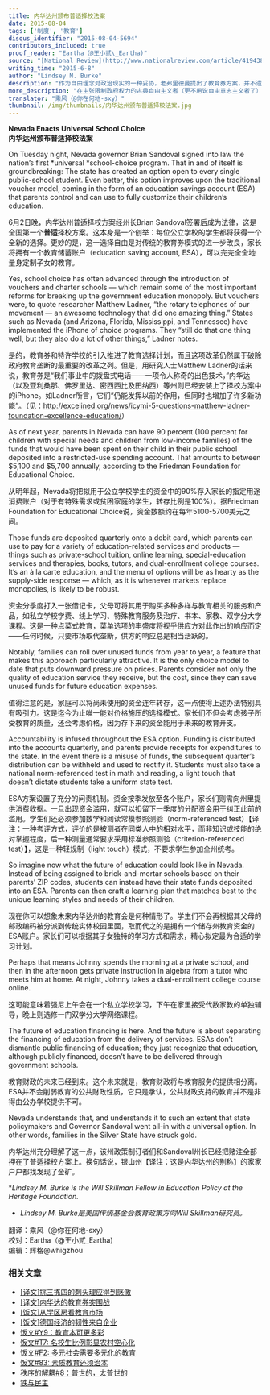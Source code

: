 ```yaml
---
title: 内华达州颁布普适择校法案
date: 2015-08-04
tags: ['制度', '教育']
disqus_identifier: "2015-08-04-5694"
contributors_included: true
proof_reader: "Eartha（@王小贰\_Eartha)"
source: "[National Review](http://www.nationalreview.com/article/419438/nevada-enacts-universal-school-choice)"
writing_time: "2015-6-8"
author: "Lindsey M. Burke"
description: "作为自由理念对政治现实的一种妥协，老弗里德曼提出了教育券方案，并不遗余力加以推行，以84岁高龄创立了弗里德曼教育选择基金会，如今这一长期努力终于结出了一批果实，教育券制度已在美国多个州得以施行，内华达最近通过的方案，是其中走得最远的一个。"
more_description: "在主张限制政府权力的古典自由主义者（更不用说自由意志主义者了）看来，像教育这种直接关系到思想与宗教自由、传统维护和地方/群体文化独特性之保有的事情，尤其不能让政府插手，然而在当代政治现实之下，要做到这一点已非常困难，教育券方案不失为一种可行的折中妥协。"
translator: "乘风（@你在何地-sxy）"
thumbnail: /img/thumbnails/内华达州颁布普适择校法案.jpg
---
```


**Nevada Enacts Universal School Choice**  
**内华达州颁布普适择校法案**

On Tuesday night, Nevada governor Brian Sandoval signed into law the nation’s first *universal *school-choice program. That in and of itself is groundbreaking: The state has created an option open to every single public-school student. Even better, this option improves upon the traditional voucher model, coming in the form of an education savings account (ESA) that parents control and can use to fully customize their children’s education.

6月2日晚，内华达州普适择校方案经州长Brian Sandoval签署后成为法律，这是全国第一个**普适**择校方案。这本身是一个创举：每位公立学校的学生都将获得一个全新的选择。更妙的是，这一选择自由是对传统的教育券模式的进一步改良，家长将拥有一个教育储蓄账户（education saving account, ESA），可以完完全全地量身定制子女的教育。

Yes, school choice has often advanced through the introduction of vouchers and charter schools — which remain some of the most important reforms for breaking up the government education monopoly. But vouchers were, to quote researcher Matthew Ladner, “the rotary telephones of our movement — an awesome technology that did one amazing thing.” States such as Nevada (and Arizona, Florida, Mississippi, and Tennessee) have implemented the iPhone of choice programs. They “still do that one thing well, but they also do a lot of other things,” Ladner notes.

是的，教育券和特许学校的引入推进了教育选择计划，而且这项改革仍然属于破除政府教育垄断的最重要的改革之列。但是，用研究人士Matthew Ladner的话来说，教育券是“我们事业中的拨盘式电话——一项令人称奇的出色技术，”内华达（以及亚利桑那、佛罗里达、密西西比及田纳西）等州则已经安装上了择校方案中的iPhone。如Ladner所言，它们“仍能发挥以前的作用，但同时也增加了许多新功能”。（见：<http://excelined.org/news/icymi-5-questions-matthew-ladner-foundation-excellence-education/>）

As of next year, parents in Nevada can have 90 percent (100 percent for children with special needs and children from low-income families) of the funds that would have been spent on their child in their public school deposited into a restricted-use spending account. That amounts to between $5,100 and $5,700 annually, according to the Friedman Foundation for Educational Choice.

从明年起，Nevada将把拟用于公立学校学生的资金中的90%存入家长的指定用途消费账户（对于有特殊需求或贫困家庭的学生，转存比例是100%）。据Friedman Foundation for Educational Choice说，资金数额约在每年5100-5700美元之间。

Those funds are deposited quarterly onto a debit card, which parents can use to pay for a variety of education-related services and products — things such as private-school tuition, online learning, special-education services and therapies, books, tutors, and dual-enrollment college courses. It’s an à la carte education, and the menu of options will be as hearty as the supply-side response — which, as it is whenever markets replace monopolies, is likely to be robust.

资金分季度打入一张借记卡，父母可将其用于购买多种多样与教育相关的服务和产品，如私立学校学费、线上学习、特殊教育服务及治疗、书本、家教、双学分大学课程。这是一种点菜式教育，菜单选项的丰盛度将视乎供应方对此作出的响应而定——任何时候，只要市场取代垄断，供方的响应总是相当活跃的。

Notably, families can roll over unused funds from year to year, a feature that makes this approach particularly attractive. It is the only choice model to date that puts downward pressure on prices. Parents consider not only the quality of education service they receive, but the cost, since they can save unused funds for future education expenses.

值得注意的是，家庭可以将尚未使用的资金连年转存，这一点使得上述办法特别具有吸引力。这是迄今为止唯一能对价格施压的选择模式。家长们不但会考虑孩子所受教育的质量，还会考虑价格，因为存下来的资金能用于未来的教育开支。

Accountability is infused throughout the ESA option. Funding is distributed into the accounts quarterly, and parents provide receipts for expenditures to the state. In the event there is a misuse of funds, the subsequent quarter’s distribution can be withheld and used to rectify it. Students must also take a national norm-referenced test in math and reading, a light touch that doesn’t dictate students take a uniform state test.

ESA方案设置了充分的问责机制。资金按季发放至各个账户，家长们则需向州里提供消费收据。一旦出现资金滥用，就可以扣留下一季度的分配资金用于纠正此前的滥用。学生们还必须参加数学和阅读常模参照测验（norm-referenced test）【译注：一种考评方式，评价的是被测者在同类人中的相对水平，而非知识或技能的绝对掌握程度，后一种测量通常要求采用标准参照测验（criterion-referenced test）】，这是一种轻规制（light touch）模式，不要求学生参加全州统考。

So imagine now what the future of education could look like in Nevada. Instead of being assigned to brick-and-mortar schools based on their parents’ ZIP codes, students can instead have their state funds deposited into an ESA. Parents can then craft a learning plan that matches best to the unique learning styles and needs of their children.

现在你可以想象未来内华达州的教育会是何种情形了。学生们不会再根据其父母的邮政编码被分派到传统实体校园里面，取而代之的是拥有一个储存州教育资金的ESA账户。家长们可以根据其子女独特的学习方式和需求，精心拟定最为合适的学习计划。

Perhaps that means Johnny spends the morning at a private school, and then in the afternoon gets private instruction in algebra from a tutor who meets him at home. At night, Johnny takes a dual-enrollment college course online.

这可能意味着强尼上午会在一个私立学校学习，下午在家里接受代数家教的单独辅导，晚上则选修一门双学分大学网络课程。

The future of education financing is here. And the future is about separating the financing of education from the delivery of services. ESAs don’t dismantle public financing of education; they just recognize that education, although publicly financed, doesn’t have to be delivered through government schools.

教育财政的未来已经到来。这个未来就是，教育财政将与教育服务的提供相分离。ESA并不会削弱教育的公共财政性质，它只是承认，公共财政支持的教育并不是非得由公办学校提供不可。

Nevada understands that, and understands it to such an extent that state policymakers and Governor Sandoval went all-in with a universal option. In other words, families in the Silver State have struck gold.

内华达州充分理解了这一点，该州政策制订者们和Sandoval州长已经把赌注全部押在了普适择校方案上。换句话说，银山州【译注：这是内华达州的别称】的家家户户都找发现了金矿。

**Lindsey M. Burke is the Will Skillman Fellow in Education Policy at the Heritage Foundation.*  
* *Lindsey M. Burke是美国传统基金会教育政策方向Will Skillman研究员。*


翻译：乘风（@你在何地-sxy）  
校对：Eartha（@王小贰\_Eartha)  
编辑：辉格@whigzhou


### 相关文章

* [[译文]挑三拣四的刺头理应得到感激](https://headsalon.org/archives/6405.html "[译文]挑三拣四的刺头理应得到感激")
* [[译文]内华达的教育券突围战](https://headsalon.org/archives/6259.html "[译文]内华达的教育券突围战")
* [[饭文]从学区房看教育市场](https://headsalon.org/archives/4573.html "[饭文]从学区房看教育市场")
* [[饭文]德国经济的韧性来自企业](https://headsalon.org/archives/4184.html "[饭文]德国经济的韧性来自企业")
* [饭文#Y9：教育本可更多彩](https://headsalon.org/archives/3432.html "饭文#Y9：教育本可更多彩")
* [饭文#T7: 名校生比例彰显农村空心化](https://headsalon.org/archives/2012.html "饭文#T7: 名校生比例彰显农村空心化")
* [饭文#F2: 多元社会需要多元化的教育](https://headsalon.org/archives/318.html "饭文#F2: 多元社会需要多元化的教育")
* [饭文#83: 素质教育还须治本](https://headsalon.org/archives/474.html "饭文#83: 素质教育还须治本")
* [秩序的解耦#8：普世的，太普世的](https://headsalon.org/archives/7846.html "秩序的解耦#8：普世的，太普世的")
* [铁与民主](https://headsalon.org/archives/7815.html "铁与民主")

